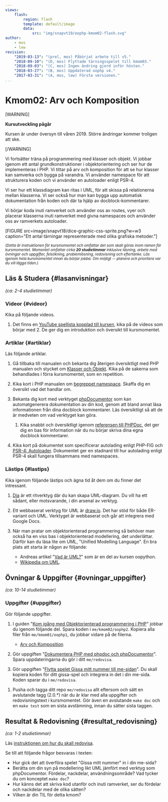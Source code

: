 ```yaml
---
views:
    flash:
        region: flash
        template: default/image
        data:
            src: "img/snapvt19/oophp-kmom02-flash.svg"
author:
    - mos
    - lew
revision:
    "2019-03-13": "(prel, mos) Påbörjat arbete till v5."
    "2018-09-10": "(D, mos) Flyttade tärningsspelet till kmom03."
    "2018-09-03": "(C, mos) Ingen ändring gjord inför hösten."
    "2018-03-27": "(B, mos) Uppdaterad oophp v4."
    "2017-03-31": "(A, mos, lew) Första versionen."
...
```

Kmom02: Arv och Komposition
==================================

[WARNING]

**Kursutveckling pågår**

Kursen är under översyn till våren 2019. Större ändringar kommer troligen att ske.

[/WARNING]

Vi fortsätter träna på programmering med klasser och objekt. Vi jobbar igenom ett antal grundkonstruktioner i objektorientering och ser hur de implementeras i PHP. Vi tittar på arv och komposition för att se hur klasser kan samverka och bygga på varandra. Vi använder namespace för att strukturera koden och vi använder en autoloader enligt PSR-4. 

Vi ser hur ett klassdiagram kan ritas i UML, för att skissa på relationerna mellan klasserna. Vi ser också hur man kan bygga upp automatisk dokumentation från koden och där ta hjälp av docblock-kommentarer.

Vi börjar koda inuti ramverket och använder oss av routes, vyer och placerar klasserna inuti ramverket med givna namespaces och använder oss av ramverkets autoloader.

<!-- more -->

[FIGURE src=image/snapvt18/dice-graphic-css-sprite.png?w=w3 caption="Ett antal tärningar representerade med olika grafiska metoder."]

<small><i>(Detta är instruktionen för kursmomentet och omfattar det som skall göras inom ramen för kursmomentet. Momentet omfattar cirka **20 studietimmar** inklusive läsning, arbete med övningar och uppgifter, felsökning, problemlösning, redovisning och eftertanke. Läs igenom hela kursmomentet innan du börjar jobba. Om möjligt -- planera och prioritera var du vill lägga tiden.)</i></small>


<!--st op-->



Läs & Studera  {#lasanvisningar}
---------------------------------

*(ca: 2-4 studietimmar)*



### Videor {#videor}

Kika på följande videos.

1. Det finns en [YouTube spellista kopplad till kursen](https://www.youtube.com/playlist?list=PLKtP9l5q3ce_jh6fAj1iwiJSj70DXA2Vn), kika på de videos som börjar med 2. De ger dig en introduktion och översikt till kursmomentet.



### Artiklar {#artiklar}

Läs följande artiklar.

1. Gå tillbaka till manualen och bekanta dig återigen översiktligt med PHP manualen och stycket om [Klasser och Objekt](http://php.net/manual/en/oop5.intro.php). Kika på de sakerna som behandlades i förra kursmomentet, som en repetition.

1. Kika kort i PHP manualen om [begreppet namespace](http://php.net/manual/en/language.namespaces.php). Skaffa dig en översikt vad det handlar om.

1. Bekanta dig kort med verktyget [phpDocumentor](https://www.phpdoc.org/) som kan automatgenerera dokumentation av din kod, genom att bland annat läsa informationen från dina docblock kommentarer. Läs översiktligt så att de är medveten om vad verktyget kan göra.

    1. Kika snabbt och översiktligt igenom [referensen till PHPDoc](https://docs.phpdoc.org/references/phpdoc/), det ger dig en bas för information när du nu börjar skriva dina egna docblock kommentarer.

1. Kika kort på dokumentet som specificerar autolading enligt PHP-FIG och [PSR-4: Autoloader](https://www.php-fig.org/psr/psr-4/). Dokumentet ger en stadnard till hur autolading enligt PSR-4 skall fungera tillsammans med namespaces.



### Lästips {#lastips}

Kika igenom följande lästips och ägna tid åt dem om du finner det intressant.

1. [Dia](https://wiki.gnome.org/Apps/Dia/) är ett ritverktyg där du kan skapa UML-diagram. Du vill ha ett sådant, eller motsvarande, i din arsenal av verktyg.

1. Ett webbaserat verktyg för UML är [draw.io](draw.io). Det har stöd för både ER-variant och UML. Verktyget är webbaserat och går att integrera med Google Docs.

1. När man pratar om objektorienterad programmering så behöver man också ha en viss bas i objektorienterad modellering, det underlättar. Därför kan du läsa lite om UML, "Unified Modelling Language". En bra plats att starta är någon av följande:
    * Andreas artikel "[Vad är UML?](kunskap/vad-ar-uml)" som är en del av kursen oopython.
    * [Wikipedia om UML](http://en.wikipedia.org/wiki/Unified_Modeling_Language).



Övningar & Uppgifter  {#ovningar_uppgifter}
-------------------------------------------

*(ca: 10-14 studietimmar)*


### Uppgifter {#uppgifter}

Gör följande uppgifter.

1. I guiden "[Kom igång med Objektorienterad programmering i PHP](guide/kom-igang-med-objektorienterad-programmering-i-php)" jobbar du igenom följande del. Spara koden i `me/kmom02/oophp2`. Kopiera alla filer från `me/kmom01/oophp1`, du jobbar vidare på de filerna.
    * [Arv och Komposition](guide/kom-igang-med-objektorienterad-programmering-i-php/arv-och-komposition)

1. Gör uppgiften "[Dokumentera PHP med phpdoc och phpDocumentor](uppgift/dokumentera-php-med-phpdoc-och-phpdocumentor)". Spara uppdateringarna du gör i ditt `me/redovisa`.

1. Gör uppgiften "[Flytta spelet Gissa mitt nummer till me-sidan](uppgift/flytta-spelet-gissa-mitt-nummer-till-me-sidan)". Du skall kopiera koden för ditt gissa-spel och integrera in det i din me-sida. Koden sparar du i `me/redovisa`. 

<!--
Dice med kontroller.
-->

1. Pusha och tagga ditt repo `me/redovisa` allt eftersom och sätt en avslutande tagg (2.0.\*) när du är klar med alla uppgifter och redovisningstext i kursmomentet. Gör även en avslutande `make doc` och en `make test` som en sista avstämning, innan du sätter sista taggen.


<!--
Rita klass och sekvensdiagram? Som en del i uppgiften?

Yatsy?
21, blackjack
Kasta gris (100)
-->



Resultat & Redovisning  {#resultat_redovisning}
-----------------------------------------------

*(ca: 1-2 studietimmar)*

Läs [instruktionen om hur du skall redovisa](./../redovisa).

Se till att följande frågor besvaras i texten:

* Hur gick det att överföra spelet "Gissa mitt nummer" in i din me-sida?
* Berätta om din syn på modellering likt UML jämfört med verktyg som phpDocumentor. Fördelar, nackdelar, användningsområde? Vad tycker du om konceptet `make doc`?
* Hur känns det att skriva kod utanför och inuti ramverket, ser du fördelar och nackdelar med de olika sätten?
* Vilken är din TIL för detta kmom?
